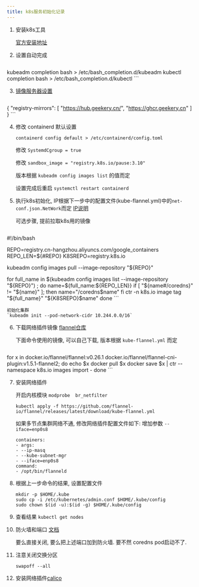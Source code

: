 ```yaml
---
title: k8s服务初始化记录
---
```



1. 安装k8s工具

    [官方安装地址](https://kubernetes.io/zh-cn/docs/setup/production-environment/tools/kubeadm/install-kubeadm/)

2. 设置自动完成


    ```bash
kubeadm completion bash > /etc/bash_completion.d/kubeadm
kubectl completion bash > /etc/bash_completion.d/kubectl
    ```

3. [镜像服务器设置](https://www.geekery.cn/free-service/docker-hub-mirror.html)

    ```/etc/docker/daemon.json
{
    "registry-mirrors": [
        "https://hub.geekery.cn/",
        "https://ghcr.geekery.cn"
    ]
}
    ```

4. 修改 containerd 默认设置

    `containerd config default > /etc/containerd/config.toml`

    修改 `SystemdCgroup = true`

    修改 `sandbox_image = "registry.k8s.io/pause:3.10"`

    版本根据 `kubeadm config images list` 的值而定

    设置完成后重启 `systemctl restart containerd`



5. 执行k8s初始化, IP根据下一步中的配置文件(kube-flannel.yml)中的`net-conf.json.NetWork`而定 [IP说明](https://github.com/flannel-io/flannel/blob/master/Documentation/kubernetes.md)

    可选步骤, 提前拉取k8s用的镜像

    ```
#!/bin/bash

REPO=registry.cn-hangzhou.aliyuncs.com/google_containers
REPO_LEN=${#REPO}
K8SREPO=registry.k8s.io

kubeadm config images pull --image-repository "${REPO}"

for full_name in $(kubeadm config images list --image-repository "${REPO}") ; do
    name=${full_name:${REPO_LEN}}
    if [ "${name#/coredns}" != "${name}" ]; then
        name="/coredns$name"
    fi
    ctr -n k8s.io image tag "${full_name}" "${K8SREPO}$name"
done
    ```

    初始化集群
    `kubeadm init --pod-network-cidr 10.244.0.0/16`

6. 下载网络插件镜像 [flannel仓库](https://github.com/flannel-io/flannel)

    下面命令使用的镜像, 可以自己下载, 版本根据 `kube-flannel.yml` 而定

    ```
for x in docker.io/flannel/flannel:v0.26.1 docker.io/flannel/flannel-cni-plugin:v1.5.1-flannel2; do
    echo $x
    docker pull $x
    docker save $x | ctr --namespace k8s.io images import -
done
    ```

7. 安装网络插件

    开启内核模块 `modprobe  br_netfilter`

    `kubectl apply -f https://github.com/flannel-io/flannel/releases/latest/download/kube-flannel.yml`

    如果多节点集群网络不通, 修改网络插件配置文件如下: 增加参数 `--iface=enp0s8`

    ```
    containers:
    - args:
    - --ip-masq
    - --kube-subnet-mgr
    - --iface=enp0s8
    command:
    - /opt/bin/flanneld
    ```

8. 根据上一步命令的结果, 设置配置文件

    ```
    mkdir -p $HOME/.kube
    sudo cp -i /etc/kubernetes/admin.conf $HOME/.kube/config
    sudo chown $(id -u):$(id -g) $HOME/.kube/config
    ```

9. 查看结果 `kubectl get nodes`

10. 防火墙和端口 [文档](https://kubernetes.io/zh-cn/docs/reference/networking/ports-and-protocols/)

    要么直接关闭, 要么把上述端口加到防火墙. 要不然 coredns pod启动不了.

11. 注意关闭交换分区

    `swapoff --all`

12. 安装网络插件[calico](https://docs.tigera.io/calico/latest/getting-started/kubernetes/quickstart)
